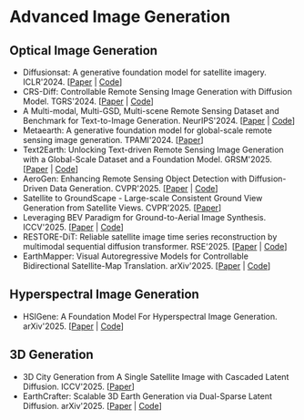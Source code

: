 # Advanced Image Generation

## Optical Image Generation

- Diffusionsat: A generative foundation model for satellite imagery. ICLR'2024. [[Paper](https://arxiv.org/abs/2312.03606) | [Code](https://www.samarkhanna.com/DiffusionSat/)]
- CRS-Diff: Controllable Remote Sensing Image Generation with Diffusion Model. TGRS'2024. [[Paper](https://arxiv.org/abs/2403.11614) | [Code](https://github.com/Sonettoo/CRS-Diff)]
- A Multi-modal, Multi-GSD, Multi-scene Remote Sensing Dataset and Benchmark for Text-to-Image Generation. NeurIPS'2024. [[Paper](https://proceedings.neurips.cc/paper_files/paper/2024/hash/1697e3fb412da11dc9488249f9e7bbc9-Abstract-Datasets_and_Benchmarks_Track.html) | [Code](https://github.com/ljl5261/MMM-RS)]
- Metaearth: A generative foundation model for global-scale remote sensing image generation. TPAMI'2024. [[Paper](https://arxiv.org/abs/2405.13570)]
- Text2Earth: Unlocking Text-driven Remote Sensing Image Generation with a Global-Scale Dataset and a Foundation Model. GRSM'2025. [[Paper](https://arxiv.org/abs/2501.00895) | [Code](https://github.com/chen-yang-liu/Text2Earth)]
- AeroGen: Enhancing Remote Sensing Object Detection with Diffusion-Driven Data Generation. CVPR'2025. [[Paper](https://arxiv.org/abs/2411.15497) | [Code](https://github.com/Sonettoo/AeroGen)]
- Satellite to GroundScape - Large-scale Consistent Ground View Generation from Satellite Views. CVPR'2025. [[Paper](https://openaccess.thecvf.com/content/CVPR2025/html/Xu_Satellite_to_GroundScape_-_Large-scale_Consistent_Ground_View_Generation_from_CVPR_2025_paper.html)]
- Leveraging BEV Paradigm for Ground-to-Aerial Image Synthesis. ICCV'2025. [[Paper](https://arxiv.org/abs/2408.01812) | [Code](https://github.com/opendatalab/skydiffusion)]
- RESTORE-DiT: Reliable satellite image time series reconstruction by multimodal sequential diffusion transformer. RSE'2025. [[Paper](https://doi.org/10.1016/j.rse.2025.114872) | [Code](https://github.com/SQD1/RESTORE-DiT)]
- EarthMapper: Visual Autoregressive Models for Controllable Bidirectional Satellite-Map Translation. arXiv'2025. [[Paper](https://arxiv.org/abs/2504.19432) | [Code](https://github.com/HIT-SIRS/EarthMapper)]

## Hyperspectral Image Generation

- HSIGene: A Foundation Model For Hyperspectral Image Generation. arXiv'2025. [[Paper](https://arxiv.org/abs/2409.12470) | [Code](https://github.com/LiPang/HSIGene)]

## 3D Generation

- 3D City Generation from A Single Satellite Image with Cascaded Latent Diffusion. ICCV'2025. [[Paper](https://arxiv.org/abs/2507.04403)]
- EarthCrafter: Scalable 3D Earth Generation via Dual-Sparse Latent Diffusion. arXiv'2025. [[Paper](https://arxiv.org/abs/2507.16535) | [Code](https://whiteinblue.github.io/earthcrafter/)]

